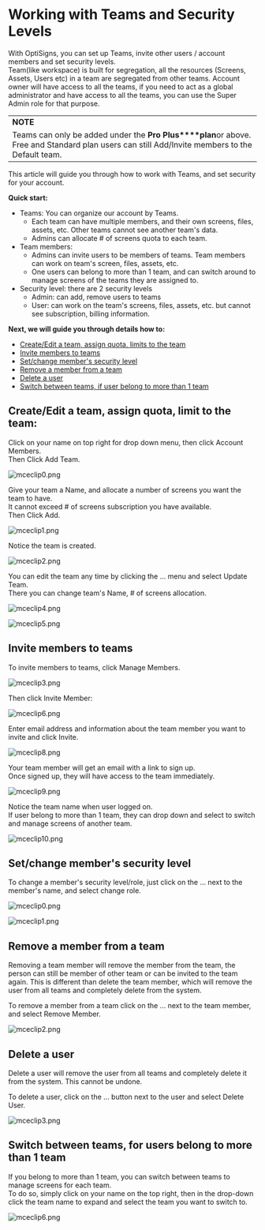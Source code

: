 # Working with Teams and Security Levels

With OptiSigns, you can set up Teams, invite other users / account members and set security levels.  
Team(like workspace) is built for segregation, all the resources (Screens, Assets, Users etc) in a team are segregated from other teams. Account owner will have access to all the teams, if you need to act as a global administrator and have access to all the teams, you can use the Super Admin role for that purpose.

|  |
| --- |
| **NOTE** |
| Teams can only be added under the **Pro Plus****plan**or above. Free and Standard plan users can still Add/Invite members to the Default team. |

This article will guide you through how to work with Teams, and set security for your account.

**Quick start:**

* Teams: You can organize our account by Teams.
  + Each team can have multiple members, and their own screens, files, assets, etc. Other teams cannot see another team's data.
  + Admins can allocate # of screens quota to each team.
* Team members:
  + Admins can invite users to be members of teams. Team members can work on team's screen, files, assets, etc.
  + One users can belong to more than 1 team, and can switch around to manage screens of the teams they are assigned to.
* Security level: there are 2 security levels
  + Admin: can add, remove users to teams
  + User: can work on the team's screens, files, assets, etc. but cannot see subscription, billing information.

**Next, we will guide you through details how to:**

* [Create/Edit a team, assign quota, limits to the team](#Create)
* [Invite members to teams](#Invite)
* [Set/change member's security level](#Set)
* [Remove a member from a team](#Remove)
* [Delete a user](#Delete)
* [Switch between teams, if user belong to more than 1 team](#Switch)

## **Create/Edit a team, assign quota, limit to the team:**

Click on your name on top right for drop down menu, then click Account Members.  
Then Click Add Team.

![mceclip0.png](https://support.optisigns.com/hc/article_attachments/360045401633)

Give your team a Name, and allocate a number of screens you want the team to have.  
It cannot exceed # of screens subscription you have available.  
Then Click Add.

![mceclip1.png](https://support.optisigns.com/hc/article_attachments/360045401733)

Notice the team is created.

![mceclip2.png](https://support.optisigns.com/hc/article_attachments/360045401793)

You can edit the team any time by clicking the ... menu and select Update Team.  
There you can change team's Name, # of screens allocation.

![mceclip4.png](https://support.optisigns.com/hc/article_attachments/360045401853)

![mceclip5.png](https://support.optisigns.com/hc/article_attachments/360045401893)

## **Invite members to teams**

To invite members to teams, click Manage Members.

![mceclip3.png](https://support.optisigns.com/hc/article_attachments/360044551154)

Then click Invite Member:

![mceclip6.png](https://support.optisigns.com/hc/article_attachments/360045401933)

Enter email address and information about the team member you want to invite and click Invite.

![mceclip8.png](https://support.optisigns.com/hc/article_attachments/360044551414)

Your team member will get an email with a link to sign up.  
Once signed up, they will have access to the team immediately.

![mceclip9.png](https://support.optisigns.com/hc/article_attachments/360044551454)

Notice the team name when user logged on.  
If user belong to more than 1 team, they can drop down and select to switch and manage screens of another team.

![mceclip10.png](https://support.optisigns.com/hc/article_attachments/360045402113)

## **Set/change member's security level**

To change a member's security level/role, just click on the ... next to the member's name, and select change role.

![mceclip0.png](https://support.optisigns.com/hc/article_attachments/360044864594)

![mceclip1.png](https://support.optisigns.com/hc/article_attachments/360045726613)

## **Remove a member from a team**

Removing a team member will remove the member from the team, the person can still be member of other team or can be invited to the team again. This is different than delete the team member, which will remove the user from all teams and completely delete from the system.

To remove a member from a team click on the ... next to the team member, and select Remove Member.

![mceclip2.png](https://support.optisigns.com/hc/article_attachments/360045728493)

## **Delete a user**

Delete a user will remove the user from all teams and completely delete it from the system. This cannot be undone.

To delete a user, click on the ... button next to the user and select Delete User.

![mceclip3.png](https://support.optisigns.com/hc/article_attachments/360044867014)

## **Switch between teams, for users belong to more than 1 team**

If you belong to more than 1 team, you can switch between teams to manage screens for each team.  
To do so, simply click on your name on the top right, then in the drop-down click the team name to expand and select the team you want to switch to.

![mceclip6.png](https://support.optisigns.com/hc/article_attachments/360045728873)